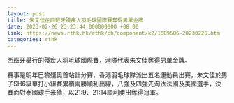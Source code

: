 ```yaml
---
layout: post
title: 朱文佳在西班牙殘疾人羽毛球國際賽奪得男單金牌
date: 2023-02-26 23:23:44.000000000 +08:00
link: https://news.rthk.hk/rthk/ch/component/k2/1689586-20230226.htm
categories: rthk
---
```


西班牙舉行的殘疾人羽毛球國際賽，港隊代表朱文佳奪得男單金牌。

賽事是明年巴黎殘奧首站計分賽，香港羽毛球隊派出五名運動員出賽，朱文佳於男子SH6級單打小組賽累積兩勝順利出線，八強及四強先淘汰法國及美國選手，決賽面對泰國球手米猜，以21:9、21:14順利勝出奪得冠軍。
